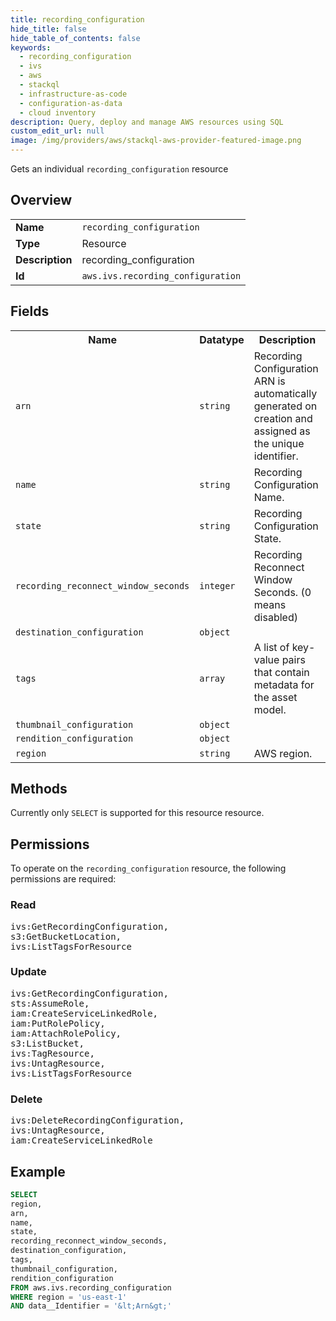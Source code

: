 ```yaml
---
title: recording_configuration
hide_title: false
hide_table_of_contents: false
keywords:
  - recording_configuration
  - ivs
  - aws
  - stackql
  - infrastructure-as-code
  - configuration-as-data
  - cloud inventory
description: Query, deploy and manage AWS resources using SQL
custom_edit_url: null
image: /img/providers/aws/stackql-aws-provider-featured-image.png
---
```

Gets an individual <code>recording_configuration</code> resource

## Overview
<table><tbody>
<tr><td><b>Name</b></td><td><code>recording_configuration</code></td></tr>
<tr><td><b>Type</b></td><td>Resource</td></tr>
<tr><td><b>Description</b></td><td>recording_configuration</td></tr>
<tr><td><b>Id</b></td><td><code>aws.ivs.recording_configuration</code></td></tr>
</tbody></table>

## Fields
<table><tbody>
<tr><th>Name</th><th>Datatype</th><th>Description</th></tr>
<tr><td><code>arn</code></td><td><code>string</code></td><td>Recording Configuration ARN is automatically generated on creation and assigned as the unique identifier.</td></tr>
<tr><td><code>name</code></td><td><code>string</code></td><td>Recording Configuration Name.</td></tr>
<tr><td><code>state</code></td><td><code>string</code></td><td>Recording Configuration State.</td></tr>
<tr><td><code>recording_reconnect_window_seconds</code></td><td><code>integer</code></td><td>Recording Reconnect Window Seconds. (0 means disabled)</td></tr>
<tr><td><code>destination_configuration</code></td><td><code>object</code></td><td></td></tr>
<tr><td><code>tags</code></td><td><code>array</code></td><td>A list of key-value pairs that contain metadata for the asset model.</td></tr>
<tr><td><code>thumbnail_configuration</code></td><td><code>object</code></td><td></td></tr>
<tr><td><code>rendition_configuration</code></td><td><code>object</code></td><td></td></tr>
<tr><td><code>region</code></td><td><code>string</code></td><td>AWS region.</td></tr>

</tbody></table>

## Methods
Currently only <code>SELECT</code> is supported for this resource resource.

## Permissions

To operate on the <code>recording_configuration</code> resource, the following permissions are required:

### Read
<pre>
ivs:GetRecordingConfiguration,
s3:GetBucketLocation,
ivs:ListTagsForResource</pre>

### Update
<pre>
ivs:GetRecordingConfiguration,
sts:AssumeRole,
iam:CreateServiceLinkedRole,
iam:PutRolePolicy,
iam:AttachRolePolicy,
s3:ListBucket,
ivs:TagResource,
ivs:UntagResource,
ivs:ListTagsForResource</pre>

### Delete
<pre>
ivs:DeleteRecordingConfiguration,
ivs:UntagResource,
iam:CreateServiceLinkedRole</pre>


## Example
```sql
SELECT
region,
arn,
name,
state,
recording_reconnect_window_seconds,
destination_configuration,
tags,
thumbnail_configuration,
rendition_configuration
FROM aws.ivs.recording_configuration
WHERE region = 'us-east-1'
AND data__Identifier = '&lt;Arn&gt;'
```
